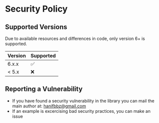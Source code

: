 # Security Policy

## Supported Versions

Due to available resources and differences in code, only version 6+ is supported.

| Version | Supported          |
| ------- | ------------------ |
| 6.x.x   | :white_check_mark: |
| < 5.x   | :x:                |

## Reporting a Vulnerability

* If you have found a security vulnerability in the library you can mail the main author at: hanifbbz@gmail.com
* If an example is excercising bad security practices, you can make an issue
